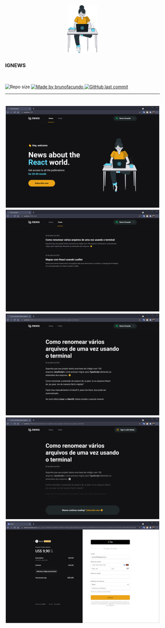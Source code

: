 <h1 align="center">
    <img src="./public/images/avatar.svg" alt="IGNEWS" width="100px"/>
</h1>

<p align="center">
<h3>IGNEWS</h3>

<br />
<br />

<img alt="Repo size" src="https://img.shields.io/github/repo-size/brunofacundo/ignews"/>

<a href="https://www.linkedin.com/in/brunofacundo">
    <img alt="Made by brunofacundo" src="https://img.shields.io/badge/made%20by-brunofacundo-%237519C1" />
</a>

<a href="https://github.com/brunofacundo/ignews/commits/master">
    <img alt="GitHub last commit" src="https://img.shields.io/github/last-commit/brunofacundo/ignews" />
</a>
</p>

---

<h1 align="center">
    <img alt="Web app" src="./.github/image-01.png" width="500px" />
    <img alt="Web app" src="./.github/image-02.png" width="500px" />
    <img alt="Web app" src="./.github/image-03.png" width="500px" />
    <img alt="Web app" src="./.github/image-04.png" width="500px" />
    <img alt="Web app" src="./.github/image-05.png" width="500px" />
</h1>
